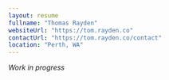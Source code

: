 ```yaml
---
layout: resume
fullname: "Thomas Rayden"
websiteUrl: "https://tom.rayden.co"
contactUrl: "https://tom.rayden.co/contact"
location: "Perth, WA"
---
```


*Work in progress*
